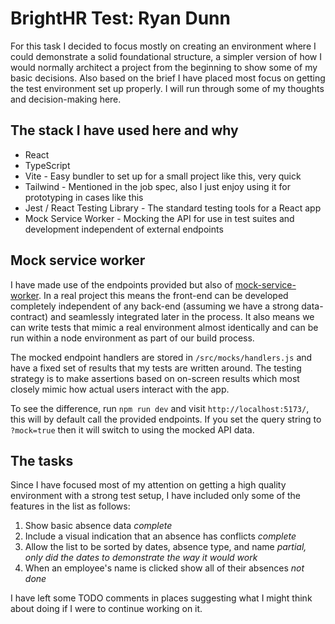 # BrightHR Test: Ryan Dunn

For this task I decided to focus mostly on creating an environment where I could demonstrate a solid foundational structure, a simpler version of how I would normally architect a project from the beginning to show some of my basic decisions. Also based on the brief I have placed most focus on getting the test environment set up properly. I will run through some of my thoughts and decision-making here.

## The stack I have used here and why

* React
* TypeScript
* Vite - Easy bundler to set up for a small project like this, very quick
* Tailwind - Mentioned in the job spec, also I just enjoy using it for prototyping in cases like this
* Jest / React Testing Library - The standard testing tools for a React app
* Mock Service Worker - Mocking the API for use in test suites and development independent of external endpoints

## Mock service worker

I have made use of the endpoints provided but also of [mock-service-worker](https://mswjs.io/). In a real project this means the front-end can be developed completely independent of any back-end (assuming we have a strong data-contract) and seamlessly integrated later in the process. It also means we can write tests that mimic a real environment almost identically and can be run within a node environment as part of our build process.

The mocked endpoint handlers are stored in `/src/mocks/handlers.js` and have a fixed set of results that my tests are written around. The testing strategy is to make assertions based on on-screen results which most closely mimic how actual users interact with the app.

To see the difference, run `npm run dev` and visit `http://localhost:5173/`, this will by default call the provided endpoints. If you set the query string to `?mock=true` then it will switch to using the mocked API data.

## The tasks

Since I have focused most of my attention on getting a high quality environment with a strong test setup, I have included only some of the features in the list as follows:

1. Show basic absence data *complete*
2. Include a visual indication that an absence has conflicts *complete*
3. Allow the list to be sorted by dates, absence type, and name *partial, only did the dates to demonstrate the way it would work*
4. When an employee's name is clicked show all of their absences *not done*

I have left some TODO comments in places suggesting what I might think about doing if I were to continue working on it.
